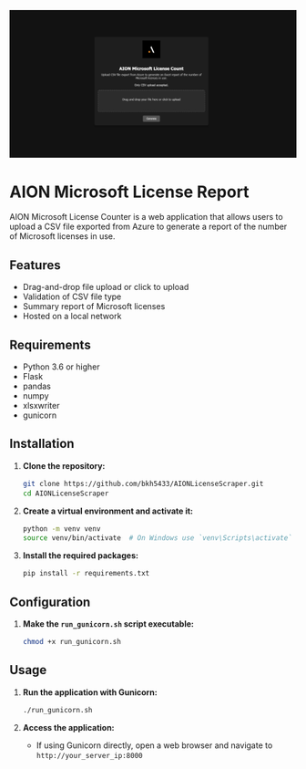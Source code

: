 ![AION Microsoft License Counter](static/images/screenshot.png)

# AION Microsoft License Report

AION Microsoft License Counter is a web application that allows users to upload a CSV file exported from Azure to generate a report of the number of Microsoft licenses in use.

## Features

- Drag-and-drop file upload or click to upload
- Validation of CSV file type
- Summary report of Microsoft licenses
- Hosted on a local network

## Requirements

- Python 3.6 or higher
- Flask
- pandas
- numpy
- xlsxwriter
- gunicorn

## Installation

1. **Clone the repository:**

    ```sh
    git clone https://github.com/bkh5433/AIONLicenseScraper.git
    cd AIONLicenseScraper
    ```

2. **Create a virtual environment and activate it:**

    ```sh
    python -m venv venv
    source venv/bin/activate  # On Windows use `venv\Scripts\activate`
    ```

3. **Install the required packages:**

    ```sh
    pip install -r requirements.txt
    ```

## Configuration



1. **Make the `run_gunicorn.sh` script executable:**

    ```sh
    chmod +x run_gunicorn.sh
    ```

## Usage

1. **Run the application with Gunicorn:**

    ```sh
    ./run_gunicorn.sh
    ```

2. **Access the application:**

    - If using Gunicorn directly, open a web browser and navigate to `http://your_server_ip:8000`
    

